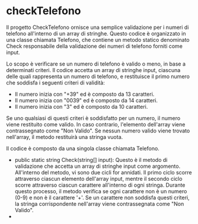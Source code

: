 # checkTelefono

Il progetto CheckTelefono ornisce una semplice validazione per i numeri di telefono all'interno di un array di stringhe. Questo codice è organizzato in una classe chiamata Telefono, che contiene un metodo statico denominato Check responsabile della validazione dei numeri di telefono forniti come input. 

Lo scopo è verificare se un numero di telefono è valido o meno, in base a determinati criteri. Il codice accetta un array di stringhe input, ciascuna delle quali rappresenta un numero di telefono, e restituisce il primo numero che soddisfa i seguenti criteri di validità:
- Il numero inizia con "+39" ed è composto da 13 caratteri.
- Il numero inizia con "0039" ed è composto da 14 caratteri.
- Il numero inizia con "3" ed è composto da 10 caratteri.

Se uno qualsiasi di questi criteri è soddisfatto per un numero, il numero viene restituito come valido. In caso contrario, l'elemento dell'array viene contrassegnato come "Non Valido". Se nessun numero valido viene trovato nell'array, il metodo restituirà una stringa vuota. 

Il codice è composto da una singola classe chiamata Telefono.

- public static string Check(string[] input): Questo è il metodo di validazione che accetta un array di stringhe input come argomento. All'interno del metodo, vi sono due cicli for annidati. Il primo ciclo scorre attraverso ciascun elemento dell'array input, mentre il secondo ciclo scorre attraverso ciascun carattere all'interno di ogni stringa. Durante questo processo, il metodo verifica se ogni carattere non è un numero (0-9) e non è il carattere '+'. Se un carattere non soddisfa questi criteri, la stringa corrispondente nell'array viene contrassegnata come "Non Valido".
- 
